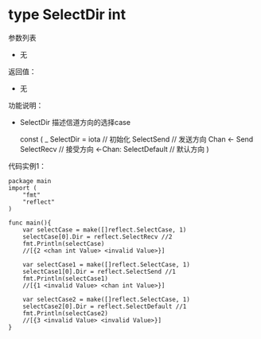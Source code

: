 # type SelectDir int
参数列表

- 无

返回值：

- 无

功能说明：

- SelectDir 描述信道方向的选择case

  const (
		_	SelectDir = iota		// 初始化
	    SelectSend					// 发送方向 Chan <- Send
	    SelectRecv					// 接受方向 <-Chan:
	    SelectDefault				// 默认方向
	)


代码实例1：

	package main
	import (
		"fmt"
		"reflect"
	)
    
	func main(){
		var selectCase = make([]reflect.SelectCase, 1)
		selectCase[0].Dir = reflect.SelectRecv //2
		fmt.Println(selectCase)
		//[{2 <chan int Value> <invalid Value>}]
		
		var selectCase1 = make([]reflect.SelectCase, 1)
		selectCase1[0].Dir = reflect.SelectSend //1
		fmt.Println(selectCase1)
		//[{1 <invalid Value> <chan int Value>}]
		
		var selectCase2 = make([]reflect.SelectCase, 1)
		selectCase2[0].Dir = reflect.SelectDefault //1
		fmt.Println(selectCase2)
		//[{3 <invalid Value> <invalid Value>}]
	}

